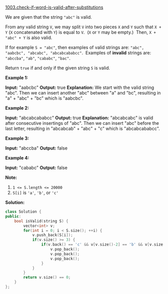 [1003.check-if-word-is-valid-after-substitutions](https://leetcode.com/problems/check-if-word-is-valid-after-substitutions/)  

We are given that the string `"abc"` is valid.

From any valid string `V`, we may split `V` into two pieces `X` and `Y` such that `X + Y` (`X` concatenated with `Y`) is equal to `V`.  (`X` or `Y` may be empty.)  Then, `X + "abc" + Y` is also valid.

If for example `S = "abc"`, then examples of valid strings are: `"abc", "aabcbc", "abcabc", "abcabcababcc"`.  Examples of **invalid** strings are: `"abccba"`, `"ab"`, `"cababc"`, `"bac"`.

Return `true` if and only if the given string `S` is valid.

**Example 1:**

**Input:** "aabcbc"
**Output:** true
**Explanation:** 
We start with the valid string "abc".
Then we can insert another "abc" between "a" and "bc", resulting in "a" + "abc" + "bc" which is "aabcbc".

**Example 2:**

**Input:** "abcabcababcc"
**Output:** true
**Explanation:** 
"abcabcabc" is valid after consecutive insertings of "abc".
Then we can insert "abc" before the last letter, resulting in "abcabcab" + "abc" + "c" which is "abcabcababcc".

**Example 3:**

**Input:** "abccba"
**Output:** false

**Example 4:**

**Input:** "cababc"
**Output:** false

**Note:**

1.  `1 <= S.length <= 20000`
2.  `S[i]` is `'a'`, `'b'`, or `'c'`  



**Solution:**  

```cpp
class Solution {
public:
    bool isValid(string S) {
        vector<int> v;
        for(int i = 0; i < S.size(); ++i) {
            v.push_back(S[i]);
            if(v.size() >= 3) {
                if(v.back() == 'c' && v[v.size()-2] == 'b' && v[v.size()-3] == 'a') {
                    v.pop_back();
                    v.pop_back();
                    v.pop_back();
                }
            }
        }
        return v.size() == 0;
    }
};
```
      